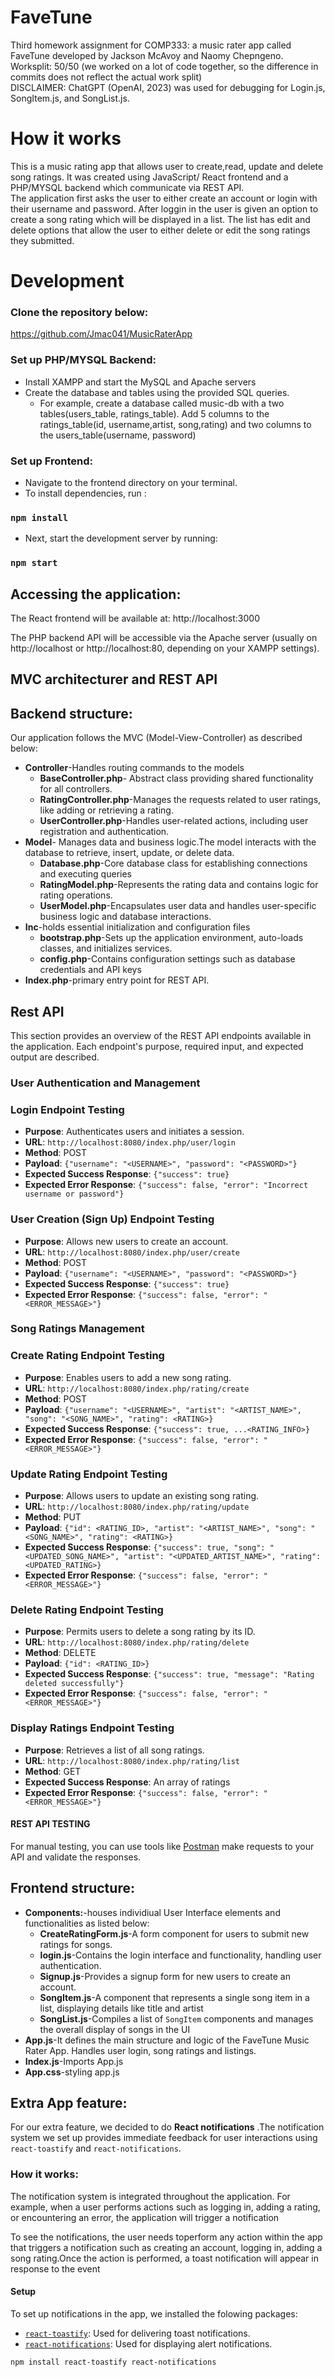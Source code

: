 # FaveTune
Third homework assignment for COMP333: a music rater app called FaveTune developed by Jackson McAvoy and Naomy Chepngeno. <br>
Worksplit: 50/50 (we worked on a lot of code together, so the difference in commits does not reflect the actual work split) <br>
DISCLAIMER: ChatGPT (OpenAI, 2023) was used for debugging for Login.js, SongItem.js, and SongList.js.


# How it works
This is a music rating app that allows user to create,read, update and delete song ratings. It was created using JavaScript/ React frontend  and a PHP/MYSQL backend which communicate via REST API. <br>
The application first asks the user to either create an account or login with their username and password. After loggin in the user is given an option to create a song rating which will be displayed in a list. The list has edit and delete options that allow the user to either delete or edit the song ratings they submitted.

# Development

### Clone the repository below: 
https://github.com/Jmac041/MusicRaterApp

### Set up PHP/MYSQL Backend:

- Install XAMPP and start the MySQL and Apache servers
- Create the database and tables using the provided SQL queries.
  - For example, create a database called music-db with a two tables(users_table, ratings_table). Add 5 columns to the ratings_table(id, username,artist, song,rating) and two columns to the users_table(username, password)

### Set up Frontend:
- Navigate to the frontend directory on your terminal.
-  To install dependencies, run :
### `npm install`
- Next, start the development server by running:
### `npm start`
## Accessing the application:

The React frontend will be available at: http://localhost:3000 <br>

The PHP backend API will be accessible via the Apache server (usually on http://localhost or http://localhost:80, depending on your XAMPP settings).

## MVC architecturer and REST API

## Backend structure:
Our application follows the MVC (Model-View-Controller)  as described below:<br>
- **Controller**-Handles routing commands to the models
    * **BaseController.php**- Abstract class providing shared functionality for all controllers.
    * **RatingController.php**-Manages the requests related to user ratings, like adding or retrieving a rating.
    * **UserController.php**-Handles user-related actions, including user registration and authentication.<br>
- **Model**- Manages data and business logic.The model interacts with the database to retrieve, insert, update, or delete data.
    * **Database.php**-Core database class for establishing connections and executing queries
    * **RatingModel.php**-Represents the rating data and contains logic for rating operations.
    * **UserModel.php**-Encapsulates user data and handles user-specific business logic and database interactions.
- **Inc**-holds essential initialization and configuration files
    * **bootstrap.php**-Sets up the application environment, auto-loads classes, and initializes services.
    * **config.php**-Contains configuration settings such as database credentials and API keys
- **Index.php**-primary entry point for REST API.
## Rest API

This section provides an overview of the REST API endpoints available in the application. Each endpoint's purpose, required input, and expected output are described.

### User Authentication and Management

### Login Endpoint Testing
- **Purpose**: Authenticates users and initiates a session.
- **URL**: `http://localhost:8080/index.php/user/login`
- **Method**: POST
- **Payload**: `{"username": "<USERNAME>", "password": "<PASSWORD>"}`
- **Expected Success Response**: `{"success": true}`
- **Expected Error Response**: `{"success": false, "error": "Incorrect username or password"}`

### User Creation (Sign Up) Endpoint Testing
- **Purpose**: Allows new users to create an account.
- **URL**: `http://localhost:8080/index.php/user/create`
- **Method**: POST
- **Payload**: `{"username": "<USERNAME>", "password": "<PASSWORD>"}`
- **Expected Success Response**: `{"success": true}`
- **Expected Error Response**: `{"success": false, "error": "<ERROR_MESSAGE>"}`

### Song Ratings Management

### Create Rating Endpoint Testing
- **Purpose**: Enables users to add a new song rating.
- **URL**: `http://localhost:8080/index.php/rating/create`
- **Method**: POST
- **Payload**: `{"username": "<USERNAME>", "artist": "<ARTIST_NAME>", "song": "<SONG_NAME>", "rating": <RATING>}`
- **Expected Success Response**: `{"success": true, ...<RATING_INFO>}`
- **Expected Error Response**: `{"success": false, "error": "<ERROR_MESSAGE>"}`

### Update Rating Endpoint Testing
- **Purpose**: Allows users to update an existing song rating.
- **URL**: `http://localhost:8080/index.php/rating/update`
- **Method**: PUT
- **Payload**: `{"id": <RATING_ID>, "artist": "<ARTIST_NAME>", "song": "<SONG_NAME>", "rating": <RATING>}`
- **Expected Success Response**: `{"success": true, "song": "<UPDATED_SONG_NAME>", "artist": "<UPDATED_ARTIST_NAME>", "rating": <UPDATED_RATING>}`
- **Expected Error Response**: `{"success": false, "error": "<ERROR_MESSAGE>"}`

### Delete Rating Endpoint Testing
- **Purpose**: Permits users to delete a song rating by its ID.
- **URL**: `http://localhost:8080/index.php/rating/delete`
- **Method**: DELETE
- **Payload**: `{"id": <RATING_ID>}`
- **Expected Success Response**: `{"success": true, "message": "Rating deleted successfully"}`
- **Expected Error Response**: `{"success": false, "error": "<ERROR_MESSAGE>"}`

### Display Ratings Endpoint Testing
- **Purpose**: Retrieves a list of all song ratings.
- **URL**: `http://localhost:8080/index.php/rating/list`
- **Method**: GET
- **Expected Success Response**: An array of ratings
- **Expected Error Response**: `{"success": false, "error": "<ERROR_MESSAGE>"}`



#### REST API TESTING

For manual testing, you can use tools like [Postman](https://www.postman.com/)  make requests to your API and validate the responses.



## Frontend structure:
- **Components:**-houses individiual User Interface elements and functionalities as listed below:
    * **CreateRatingForm.js**-A form component for users to submit new ratings for songs.
    * **login.js**-Contains the login interface and functionality, handling user authentication.
    * **Signup.js**-Provides a signup form for new users to create an account.
    * **SongItem.js**-A component that represents a single song item in a list, displaying details like title and artist
    * **SongList.js**-Compiles a list of `SongItem` components and manages the overall display of songs in the UI
- **App.js**-It defines the main structure and logic of the FaveTune Music Rater App. Handles user login, song ratings and listings.
- **Index.js**-Imports App.js
- **App.css**-styling app.js

## Extra App feature:

For our extra feature, we decided to do  **React notifications** .The notification system we set up  provides immediate feedback for user interactions using `react-toastify` and `react-notifications`.<br>


### How it works:
The notification system is integrated throughout the application. For example, when a user performs actions such as logging in, adding a rating, or encountering an error, the application will trigger a notification

To see the notifications, the user needs toperform any action within the app that triggers a notification such as creating an account, logging in, adding a song rating.Once the action is performed, a toast notification will appear in response to the event

#### Setup
To set up notifications in the app, we installed the folowing packages:
- [`react-toastify`](https://fkhadra.github.io/react-toastify/): Used for delivering toast notifications.
- [`react-notifications`](https://www.npmjs.com/package/react-notifications): Used for displaying alert notifications.


```bash
npm install react-toastify react-notifications




        

 






